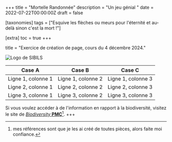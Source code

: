 +++
title = "Mortelle Randonnée"
description = "Un jeu génial "
date = 2022-07-22T00:00:00Z
draft = false

[taxonomies]
tags = ["Esquive les flèches ou meurs pour l'éternité et au-delà sinon c'est la mort !"]

[extra]
toc = true
+++

title = "Exercice de création de page, cours du 4 décembre 2024."

![Logo de SIBILS](https://biodiversitypmc.sibils.org/img/logo_banner.7ff68d4d.png "Logo de SIBILS")


| Case A 	| Case B	| Case C	|
|---------------|---------------|---------------|
|Ligne 1, colonne 1 | Ligne 1, colonne 2 | Ligne 1, colonne 3 |
|Ligne 2, colonne 1 | Ligne 2, colonne 2 | Ligne 2, colonne 3 |
|Ligne 3, colonne 1 | Ligne 3, colonne 2 | Ligne 3, colonne 3 |


Si vous voulez accéder à de l'information en rapport à la biodiversité, visitez le site de [*Biodiversity* **PMC**](https://biodiversitypmc.sibils.org/)[^1].
+++

[^1]: mes références sont que je les ai créé de toutes pièces, alors faite moi confiance.

